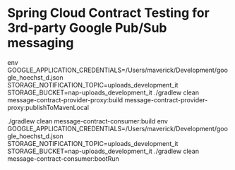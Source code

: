 # Spring Cloud Contract Testing for 3rd-party Google Pub/Sub messaging


env GOOGLE_APPLICATION_CREDENTIALS=/Users/maverick/Development/google_hoechst_d.json STORAGE_NOTIFICATION_TOPIC=uploads_development_it STORAGE_BUCKET=nap-uploads_development_it ./gradlew clean message-contract-provider-proxy:build message-contract-provider-proxy:publishToMavenLocal

./gradlew clean message-contract-consumer:build
env GOOGLE_APPLICATION_CREDENTIALS=/Users/maverick/Development/google_hoechst_d.json STORAGE_NOTIFICATION_TOPIC=uploads_development_it STORAGE_BUCKET=nap-uploads_development_it ./gradlew clean message-contract-consumer:bootRun